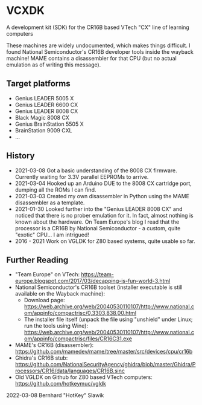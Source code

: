 # VCXDK
A development kit (SDK) for the CR16B based VTech "CX" line of learning computers

These machines are widely undocumented, which makes things difficult.
I found National Semiconductor's CR16B developer tools inside the wayback machine!
MAME contains a disassembler for that CPU (but no actual emulation as of writing this message).

## Target platforms
* Genius LEADER 5005 X
* Genius LEADER 6600 CX
* Genius LEADER 8008 CX
* Black Magic 8008 CX
* Genius BrainStation 5505 X
* BrainStation 9009 CXL
* ...

## History
* 2021-03-08 Got a basic understanding of the 8008 CX firmware. Currently waiting for 3.3V parallel EEPROMs to arrive.
* 2021-03-04 Hooked up an Arduino DUE to the 8008 CX cartridge port, dumping all the ROMs I can find.
* 2021-03-03 Created my own disassembler in Python using the MAME disassembler as a template.
* 2021-01-30 Looked further into the "Genius LEADER 8008 CX" and noticed that there is no prober emulation for it. In fact, almost nothing is known about the hardware. On Team Europe's blog I read that the processor is a CR16B by National Semiconductor - a custom, quite "exotic" CPU... I am intrigued!
* 2016 - 2021 Work on VGLDK for Z80 based systems, quite usable so far.

## Further Reading
* "Team Europe" on VTech: https://team-europe.blogspot.com/2017/03/decapping-is-fun-world-3.html
* National Semiconductor's CR16B toolset (installer executable is still available on the Wayback machine):
  * Download page: https://web.archive.org/web/20040530110107/http://www.national.com/appinfo/compactrisc/0,3303,838,00.html
  * The installer file itself (unpack the file using "unshield" under Linux; run the tools using Wine): https://web.archive.org/web/20040530110107/http://www.national.com/appinfo/compactrisc/files/CR16C31.exe
* MAME's CR16B (disassembler): https://github.com/mamedev/mame/tree/master/src/devices/cpu/cr16b
* Ghidra's CR16B stub: https://github.com/NationalSecurityAgency/ghidra/blob/master/Ghidra/Processors/CR16/data/languages/CR16B.sinc
* Old VGLDK on Github for Z80 based VTech computers: https://github.com/hotkeymuc/vgldk

2022-03-08 Bernhard "HotKey" Slawik